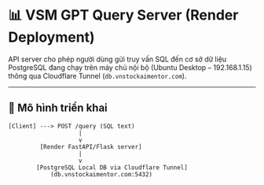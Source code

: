# 📊 VSM GPT Query Server (Render Deployment)

API server cho phép người dùng gửi truy vấn SQL đến cơ sở dữ liệu PostgreSQL đang chạy trên máy chủ nội bộ (Ubuntu Desktop – 192.168.1.15) thông qua Cloudflare Tunnel (`db.vnstockaimentor.com`).

---

## 🚀 Mô hình triển khai

```text
[Client] ---> POST /query (SQL text)
                    |
                    v
         [Render FastAPI/Flask server]
                    |
                    v
        [PostgreSQL Local DB via Cloudflare Tunnel]
            (db.vnstockaimentor.com:5432)
